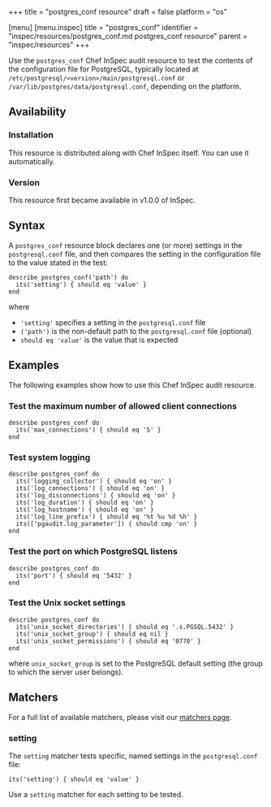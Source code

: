 +++
title = "postgres_conf resource"
draft = false
platform = "os"

[menu]
  [menu.inspec]
    title = "postgres_conf"
    identifier = "inspec/resources/postgres_conf.md postgres_conf resource"
    parent = "inspec/resources"
+++


Use the `postgres_conf` Chef InSpec audit resource to test the contents of the configuration file for PostgreSQL, typically located at `/etc/postgresql/<version>/main/postgresql.conf` or `/var/lib/postgres/data/postgresql.conf`, depending on the platform.


## Availability

### Installation

This resource is distributed along with Chef InSpec itself. You can use it automatically.

### Version

This resource first became available in v1.0.0 of InSpec.

## Syntax

A `postgres_conf` resource block declares one (or more) settings in the `postgresql.conf` file, and then compares the setting in the configuration file to the value stated in the test:

    describe postgres_conf('path') do
      its('setting') { should eq 'value' }
    end


where

* `'setting'` specifies a setting in the `postgresql.conf` file
* `('path')` is the non-default path to the `postgresql.conf` file (optional)
* `should eq 'value'` is the value that is expected


## Examples

The following examples show how to use this Chef InSpec audit resource.

### Test the maximum number of allowed client connections

    describe postgres_conf do
      its('max_connections') { should eq '5' }
    end

### Test system logging

    describe postgres_conf do
      its('logging_collector') { should eq 'on' }
      its('log_connections') { should eq 'on' }
      its('log_disconnections') { should eq 'on' }
      its('log_duration') { should eq 'on' }
      its('log_hostname') { should eq 'on' }
      its('log_line_prefix') { should eq '%t %u %d %h' }
      its(['pgaudit.log_parameter']) { should cmp 'on' }
    end

### Test the port on which PostgreSQL listens

    describe postgres_conf do
      its('port') { should eq '5432' }
    end

### Test the Unix socket settings

    describe postgres_conf do
      its('unix_socket_directories') { should eq '.s.PGSQL.5432' }
      its('unix_socket_group') { should eq nil }
      its('unix_socket_permissions') { should eq '0770' }
    end

where `unix_socket_group` is set to the PostgreSQL default setting (the group to which the server user belongs).


## Matchers

For a full list of available matchers, please visit our [matchers page](https://www.inspec.io/docs/reference/matchers/).

### setting

The `setting` matcher tests specific, named settings in the `postgresql.conf` file:

    its('setting') { should eq 'value' }

Use a `setting` matcher for each setting to be tested.

